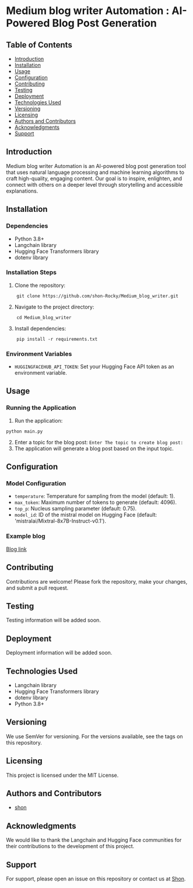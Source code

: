 **Medium blog writer Automation : AI-Powered Blog Post Generation**
=====================================================

**Table of Contents**
-----------------

* [Introduction](#introduction)
* [Installation](#installation)
* [Usage](#usage)
* [Configuration](#configuration)
* [Contributing](#contributing)
* [Testing](#testing)
* [Deployment](#deployment)
* [Technologies Used](#technologies-used)
* [Versioning](#versioning)
* [Licensing](#licensing)
* [Authors and Contributors](#authors-and-contributors)
* [Acknowledgments](#acknowledgments)
* [Support](#support)

**Introduction**
---------------

Medium blog writer Automation is an AI-powered blog post generation tool that uses natural language processing and machine learning algorithms to craft high-quality, engaging content. Our goal is to inspire, enlighten, and connect with others on a deeper level through storytelling and accessible explanations.

**Installation**
--------------

### Dependencies

* Python 3.8+
* Langchain library
* Hugging Face Transformers library
* dotenv library

### Installation Steps

1. Clone the repository: 
```
    git clone https://github.com/shon-Rocky/Medium_blog_writer.git
```
2. Navigate to the project directory:
```
    cd Medium_blog_writer
```
3. Install dependencies: 
```
    pip install -r requirements.txt
```
### Environment Variables

* `HUGGINGFACEHUB_API_TOKEN`: Set your Hugging Face API token as an environment variable.

**Usage**
-----

### Running the Application

1. Run the application:
 ```
 python main.py
 ```
2. Enter a topic for the blog post: `Enter The topic to create blog post: `
3. The application will generate a blog post based on the input topic.

**Configuration**
--------------


### Model Configuration

* `temperature`: Temperature for sampling from the model (default: 1).
* `max_token`: Maximum number of tokens to generate (default: 4096).
* `top_p`: Nucleus sampling parameter (default: 0.75).
* `model_id`: ID of the mistral model on Hugging Face (default: 'mistralai/Mixtral-8x7B-Instruct-v0.1').

### Example blog

[Blog link](https://medium.com/@shonmon168/descriptive-statistics-a-simple-guide-to-understanding-complex-data-a89cb1f706b4)

**Contributing**
------------

Contributions are welcome! Please fork the repository, make your changes, and submit a pull request.

**Testing**
-------

Testing information will be added soon.

**Deployment**
------------

Deployment information will be added soon.

**Technologies Used**
--------------------

* Langchain library
* Hugging Face Transformers library
* dotenv library
* Python 3.8+

**Versioning**
------------

We use SemVer for versioning. For the versions available, see the tags on this repository.

**Licensing**
------------

This project is licensed under the MIT License.

**Authors and Contributors**
---------------------------

* [shon](shonmon168@gamil.com)

**Acknowledgments**
----------------

We would like to thank the Langchain and Hugging Face communities for their contributions to the development of this project.

**Support**
---------

For support, please open an issue on this repository or contact us at [Shon](shonmon168@gamil.com).
